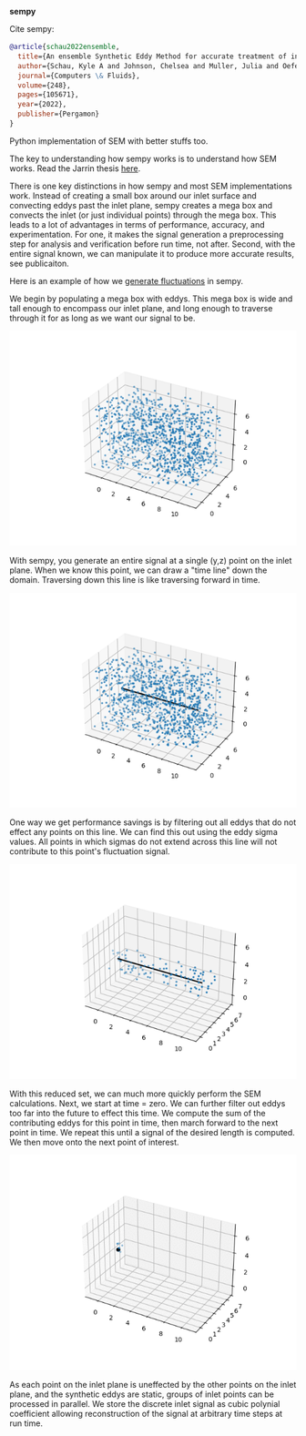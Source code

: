 **sempy**

Cite sempy:

``` bibtex
@article{schau2022ensemble,
  title={An ensemble Synthetic Eddy Method for accurate treatment of inhomogeneous turbulence},
  author={Schau, Kyle A and Johnson, Chelsea and Muller, Julia and Oefelein, Joseph C},
  journal={Computers \& Fluids},
  volume={248},
  pages={105671},
  year={2022},
  publisher={Pergamon}
}
```

Python implementation of SEM with better stuffs too.

The key to understanding how sempy works is to understand how SEM works. Read the Jarrin thesis [here](./References/Papers/Synthetic-Inflow-Boundary-Conditions-for-the-Numerical-Simulation-of-Turbulence_2008.pdf).

There is one key distinctions in how sempy and most SEM implementations work. Instead of creating a small box around our inlet surface and convecting eddys past the inlet plane, sempy creates a mega box and convects the inlet (or just individual points) through the mega box. This leads to a lot of advantages in terms of performance, accuracy, and experimentation. For one, it makes the signal generation a preprocessing step for analysis and verification before run time, not after. Second, with the entire signal known, we can manipulate it to produce more accurate results, see publicaiton. 

Here is an example of how we [generate fluctuations](./sempy/generatePrimes.py) in sempy.

We begin by populating a mega box with eddys. This mega box is wide and tall enough to encompass our inlet plane, and long enough to traverse through it for as long as we want our signal to be.

![All Eddys](./References/readme/all_eddy.png)

With sempy, you generate an entire signal at a single (y,z) point on the inlet plane. When we know this point, we can draw a "time line" down the domain. Traversing down this line is like traversing forward in time.

![All Eddys Line](./References/readme/all_eddy_line.png)

One way we get performance savings is by filtering out all eddys that do not effect any points on this line. We can find this out using the eddy sigma values. All points in which sigmas do not extend across this line will not contribute to this point's fluctuation signal.

![Line Eddys](./References/readme/line_eddy.png)

With this reduced set, we can much more quickly perform the SEM calculations. Next, we start at time = zero. We can further filter out eddys too far into the future to effect this time. We compute the sum of the contributing eddys for this point in time, then march forward to the next point in time. We repeat this until a signal of the desired length is computed. We then move onto the next point of interest.

![Point Eddys](./References/readme/points.gif)

As each point on the inlet plane is uneffected by the other points on the inlet plane, and the synthetic eddys are static, groups of inlet points can be processed in parallel. We store the discrete inlet signal as cubic polynial coefficient allowing reconstruction of the signal at arbitrary time steps at run time.

